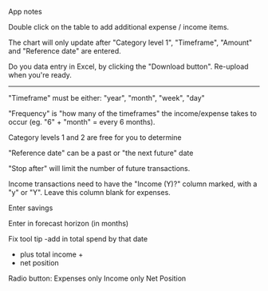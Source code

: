 App notes

Double click on the table to add additional expense / income items.

The chart will only update after "Category level 1", "Timeframe", "Amount" and "Reference date" are entered.


Do you data entry in Excel, by clicking the "Download button". Re-upload when you're ready.

---

"Timeframe" must be either: "year", "month", "week", "day"

"Frequency" is "how many of the timeframes" the income/expense takes to occur (eg. "6" + "month" = every 6 months). 

Category levels 1 and 2 are free for you to determine

"Reference date" can be a past or "the next future" date

"Stop after" will limit the number of future transactions.

Income transactions need to have the "Income (Y)?" column marked, with a "y" or "Y". Leave this column blank for expenses.






Enter savings


Enter in forecast horizon (in months)

Fix tool tip -add in total spend by that date
- plus total income +
- net position


Radio button:
Expenses only
Income only
Net Position












